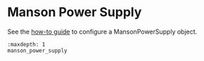 # Manson Power Supply
See the [how-to guide](../../devices/misc/manson.md) to configure a MansonPowerSupply object.

```{toctree}
:maxdepth: 1
manson_power_supply
```